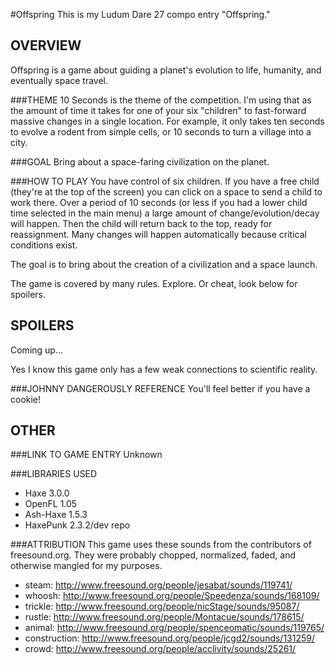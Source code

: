 #Offspring
This is my Ludum Dare 27 compo entry "Offspring."

## OVERVIEW
Offspring is a game about guiding a planet's evolution to life, humanity, and eventually space travel.

###THEME
10 Seconds is the theme of the competition. I'm using that as the amount of time it takes for one of
your six "children" to fast-forward massive changes in a single location. For example, it only takes
ten seconds to evolve a rodent from simple cells, or 10 seconds to turn a village into a city.

###GOAL
Bring about a space-faring civilization on the planet.

###HOW TO PLAY 
You have control of six children. If you have a free child (they're at the top of the screen)
you can click on a space to send a child to work there. Over a period of 10 seconds (or less
if you had a lower child time selected in the main menu) a large amount of change/evolution/decay
will happen. Then the child will return back to the top, ready for reassignment. Many changes will
happen automatically because critical conditions exist.

The goal is to bring about the creation of a civilization and a space launch.

The game is covered by many rules. Explore. Or cheat, look below for spoilers.

## SPOILERS
Coming up...

Yes I know this game only has a few weak connections to scientific reality.

###JOHNNY DANGEROUSLY REFERENCE
You'll feel better if you have a cookie!

## OTHER

###LINK TO GAME ENTRY
Unknown

###LIBRARIES USED
* Haxe 3.0.0
* OpenFL 1.05
* Ash-Haxe 1.5.3
* HaxePunk 2.3.2/dev repo

###ATTRIBUTION
This game uses these sounds from the contributors of freesound.org. 
They were probably chopped, normalized, faded, and otherwise mangled for my purposes.

* steam: http://www.freesound.org/people/jesabat/sounds/119741/
* whoosh: http://www.freesound.org/people/Speedenza/sounds/168109/
* trickle: http://www.freesound.org/people/nicStage/sounds/95087/
* rustle: http://www.freesound.org/people/Montacue/sounds/178615/
* animal: http://www.freesound.org/people/spenceomatic/sounds/119765/
* construction: http://www.freesound.org/people/jcgd2/sounds/131259/
* crowd: http://www.freesound.org/people/acclivity/sounds/25261/
